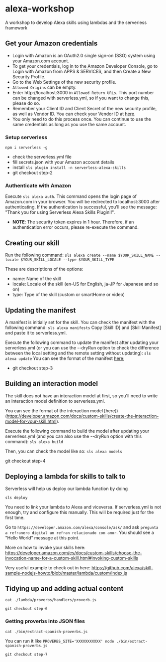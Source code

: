 # alexa-workshop

A workshop to develop Alexa skills using lambdas and the serverless framework

## Get your Amazon credentials

- Login with Amazon is an OAuth2.0 single sign-on (SSO) system using your Amazon.com account.
- To get your credentials, log in to the Amazon Developer Console, go to Login with Amazon from APPS & SERVICES, and then Create a New Security Profile.
- Go to the Web Settings of the new security profile.
- `Allowed Origins` can be empty.
- Enter http://localhost:3000 in `Allowed Return URLs`. This port number can be changed with serverless.yml, so if you want to change this, please do so.
- Remember your Client ID and Client Secret of the new security profile, as well as Vendor ID. You can check your Vendor ID at [here](https://developer.amazon.com/mycid.html).
- You only need to do this process once. You can continue to use the same credentials as long as you use the same account.

### Setup serverless

`npm i serverless -g`

- check the serverless.yml file
- fill secrets.json with your Amazon account details
- install `sls plugin install -n serverless-alexa-skills`
- git checkout step-2

### Authenticate with Amazon

Execute `sls alexa auth`.
This command opens the login page of Amazon.com in your browser. You will be redirected to localhost:3000 after authenticating. If the authentication is successful, you'll see the message: "Thank you for using Serverless Alexa Skills Plugin!!".

- **NOTE**: The security token expires in 1 hour. Therefore, if an authentication error occurs, please re-execute the command.

## Creating our skill

Run the following command: `sls alexa create --name $YOUR_SKILL_NAME --locale $YOUR_SKILL_LOCALE --type $YOUR_SKILL_TYPE`

These are descriptions of the options:

- name: Name of the skill
- locale: Locale of the skill (en-US for English, ja-JP for Japanese and so on)
- type: Type of the skill (custom or smartHome or video)

## Updating the manifest

A manifest is initially set for the skill. You can check the manifest with the following command:
`sls alexa manifests`
Copy [Skill ID] and [Skill Manifest] and paste it to serverless.yml.

Execute the following command to update the manifest after updating your serverless.yml (or you can use the --dryRun option to check the difference between the local setting and the remote setting without updating):
`sls alexa update`
You can see the format of the manifest [here](https://developer.amazon.com/docs/smapi/skill-manifest.html#sample-skill-manifests);

- git checkout step-3

## Building an interaction model

The skill does not have an interaction model at first, so you'll need to write an interaction model definition to serverless.yml.

You can see the format of the interaction model [here])(https://developer.amazon.com/docs/custom-skills/create-the-interaction-model-for-your-skill.html).

Execute the following command to build the model after updating your serverless.yml (and you can also use the --dryRun option with this command): `sls alexa build`

Then, you can check the model like so: `sls alexa models`

git checkout step-4

## Deploying a lambda for skills to talk to

Serverless will help us deploy our lambda function by doing

`sls deploy`

You need to link your lambda to Alexa and viceversa. If serverless.yml is not enough, try and configure this manually. This will be required just for the first time.

Go to `https://developer.amazon.com/alexa/console/ask/` and ask `pregunta a refranero digital un refran relacionado con amor`. You should see a "Hello World" message at this point.

More on how to invoke your skills here: https://developer.amazon.com/es/docs/custom-skills/choose-the-invocation-name-for-a-custom-skill.html#invoking-custom-skills

Very useful example to check out in here: https://github.com/alexa/skill-sample-nodejs-howto/blob/master/lambda/custom/index.js

## Tidying up and adding actual content

`cat ./lambda/proverbs/handlers/proverb.js`

`git checkout step-6`

### Getting proverbs into JSON files

`cat ./bin/extract-spanish-proverbs.js`

You can run it like `PROVERBS_SITE='XXXXXXXXXXX' node ./bin/extract-spanish-proverbs.js`

`git checkout step-7`
